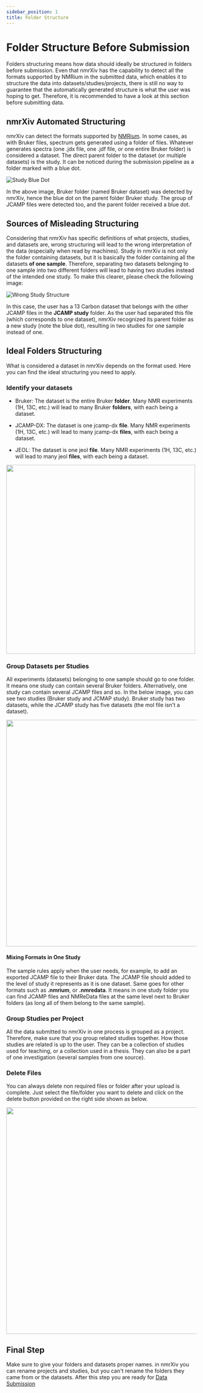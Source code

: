 ```yaml
---
sidebar_position: 1
title: Folder Structure
---
```


# Folder Structure Before Submission
Folders structuring means how data should ideally be structured in folders before submission. Even that nmrXiv has the capability to detect all the formats supported by NMRium in the submitted data, which enables it to structure the data into datasets/studies/projects, there is still no way to guarantee that the automatically generated structure is what the user was hoping to get. Therefore, it is recommended to have a look at this section before submitting data.

## nmrXiv Automated Structuring
nmrXiv can detect the formats supported by [NMRium](https://www.nmrium.org/). In some cases, as with Bruker files, spectrum gets generated using a folder of files. Whatever generates spectra (one .jdx file, one .jdf file, or one entire Bruker folder) is considered a dataset. The direct parent folder to the dataset (or multiple datasets) is the study. It can be noticed during the submission pipeline as a folder marked with a blue dot.

![Study Blue Dot](/img/study/dot.png)

In the above image, Bruker folder (named Bruker dataset) was detected by nmrXiv, hence the blue dot on the parent folder Bruker study. The group of JCAMP files were detected too, and the parent folder received a blue dot.

## Sources of Misleading Structuring
Considering that nmrXiv has specific definitions of what projects, studies, and datasets are, wrong structuring will lead to the wrong interpretation of the data (especially when read by machines). Study in nmrXiv is not only the folder containing datasets, but it is basically the folder containing all the datasets **of one sample**. Therefore, separating two datasets belonging to one sample into two different folders will lead to having two studies instead of the intended one study. To make this clearer, please check the following image:

![Wrong Study Structure](/img/wrong-structure.png)

In this case, the user has a 13 Carbon dataset that belongs with the other JCAMP files in the **JCAMP study** folder. As the user had separated this file (which corresponds to one dataset), nmrXiv recognized its parent folder as a new study (note the blue dot), resulting in two studies for one sample instead of one.

## Ideal Folders Structuring
What is considered a dataset in nmrXiv depends on the format used. Here you can find the ideal structuring you need to apply.

### Identify your datasets
- Bruker: The dataset is the entire Bruker **folder**. Many NMR experiments (1H, 13C, etc.) will lead to many Bruker **folders**, with each being a dataset.

- JCAMP-DX: The dataset is one jcamp-dx **file**. Many NMR experiments (1H, 13C, etc.) will lead to many jcamp-dx **files**, with each being a dataset.

- JEOL: The dataset is one jeol **file**. Many NMR experiments (1H, 13C, etc.) will lead to many jeol **files**, with each being a dataset.

<div style={{textAlign: 'center'}}>

<img src="/img/dataset-structure.png" width="500" />

</div>

### Group Datasets per Studies
All experiments (datasets) belonging to one sample should go to one folder. It means one study can contain several Bruker folders. Alternatively, one study can contain several JCAMP files and so. In the below image, you can see two studies (Bruker study and JCMAP study). Bruker study has two datasets, while the JCAMP study has five datasets (the mol file isn't a dataset).

<div style={{textAlign: 'center'}}>

<img src="/img/study-structure.png" width="600" />

</div>

#### Mixing Formats in One Study
The sample rules apply when the user needs, for example, to add an exported JCAMP file to their Bruker data. The JCAMP file should added to the level of study it represents as it is one dataset. Same goes for other formats such as **.nmrium**, or **.nmredata**. It means in one study folder you can find JCAMP files and NMReData files at the same level next to Bruker folders (as long all of them belong to the same sample).

### Group Studies per Project
All the data submitted to nmrXiv in one process is grouped as a project. Therefore, make sure that you group related studies together. How those studies are related is up to the user. They can be a collection of studies used for teaching, or a collection used in a thesis. They can also be a part of one investigation (several samples from one source).

### Delete Files
You can always delete non required files or folder after your upload is complete. Just select the file/folder you want to delete and click on the delete button provided on the right side shown as below.

<img src="/img/upload/delete-files.png" width="600" />


## Final Step
Make sure to give your folders and datasets proper names. in nmrXiv you can rename projects and studies, but you can't rename the folders they came from or the datasets. After this step you are ready for [Data Submission](/docs/submission-guides/submission/upload.md)





